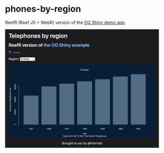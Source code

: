 # phones-by-region

ReefR (Reef JS + WebR) version of the [OG Shiny demo app](https://shiny.rstudio.com/gallery/telephones-by-region.html).

![](img/capture.png)